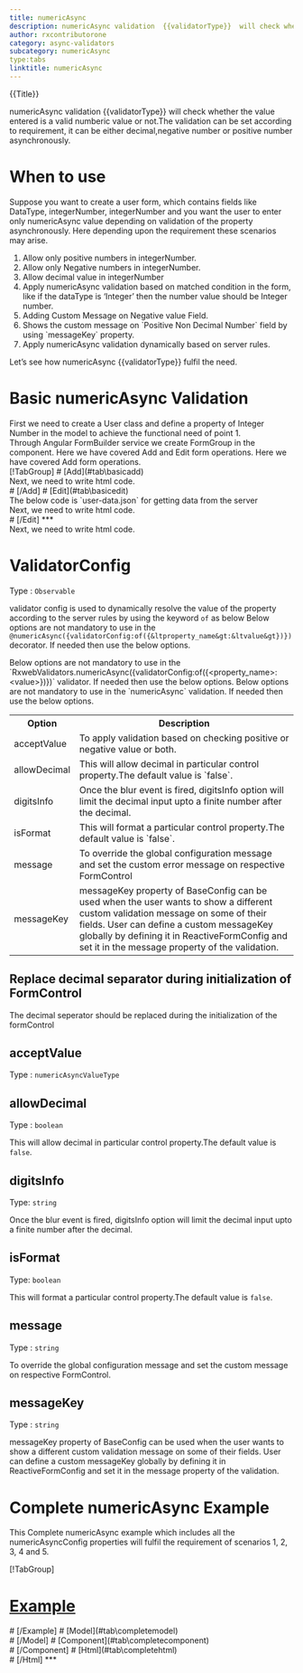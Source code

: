 ```yaml
---
title: numericAsync
description: numericAsync validation  {{validatorType}}  will check whether the value entered is a valid numberic value or not.The validation can be set according to requirement, it can be either decimal,negative number or positive number.
author: rxcontributorone
category: async-validators
subcategory: numericAsync
type:tabs
linktitle: numericAsync
---
```


<div class="title-bar top_title"><p>{{Title}}</p></div> <div class="title-bar"><p>numericAsync validation  {{validatorType}}  will check whether the value entered is a valid numberic value or not.The validation can be set according to requirement, it can be either decimal,negative number or positive number asynchronously.</p></div>

# When to use
Suppose you want to create a user form, which contains fields like DataType, integerNumber, integerNumber and you want the user to enter only numericAsync value depending on validation of the property asynchronously. Here depending upon the requirement these scenarios may arise.
<ol class='showHideElement'>
<li>Allow only positive numbers in integerNumber.</li>
<li>Allow only Negative numbers in integerNumber.</li>
<li>Allow decimal value in integerNumber  </li>
<li>Apply numericAsync validation based on matched condition in the form, like if the dataType  is ‘Integer’ then the number value should be Integer number.</li>
<li>Adding Custom Message on Negative value Field.</li>
<li>Shows the custom message on `Positive Non Decimal Number` field by using `messageKey` property.</li>
<data-scope scope="['decorator','validator']">
<li>Apply numericAsync validation dynamically based on server rules.</li>
</data-scope>
</ol>
Let’s see how numericAsync {{validatorType}} fulfil the need.

# Basic numericAsync Validation

<data-scope scope="['decorator','template-driven-directives','template-driven-decorators']">
First we need to create a User class and define a property of Integer Number in the model to achieve the functional need of point 1.
<div component="app-code" key="numericAsync-add-model"></div> 
</data-scope>
Through Angular FormBuilder service we create FormGroup in the component.
<data-scope scope="['decorator']">
Here we have covered Add and Edit form operations. 
</data-scope>

<data-scope scope="['validator','template-driven-directives','template-driven-decorators']">
Here we have covered Add form operations. 
</data-scope> 

<data-scope scope="['decorator']">
<div component="app-tabs" key="basic-operations"></div>
[!TabGroup]
# [Add](#tab\basicadd)
<div component="app-code" key="numericAsync-add-component"></div> 
Next, we need to write html code.
<div component="app-code" key="numericAsync-add-html"></div> 
<div component="app-example-runner" ref-component="app-numericAsync-add"></div>
# [/Add]
# [Edit](#tab\basicedit)
<div component="app-code" key="numericAsync-edit-component"></div> 
The below code is `user-data.json` for getting data from the server
<div component="app-code" key="numericAsync-edit-json"></div> 
Next, we need to write html code.
<div component="app-code" key="numericAsync-edit-html"></div> 
<div component="app-example-runner" ref-component="app-numericAsync-edit"></div>
# [/Edit]
***
</data-scope>

<data-scope scope="['validator','template-driven-directives','template-driven-decorators']">
<div component="app-code" key="numericAsync-add-component"></div> 
Next, we need to write html code.
<div component="app-code" key="numericAsync-add-html"></div> 
<div component="app-example-runner" ref-component="app-numericAsync-add"></div>
</data-scope>

# ValidatorConfig
Type : `Observable`

validator config is used to dynamically resolve the value of the property according to the server rules by using the keyword `of` as below 
<data-scope scope="['decorator']">
Below options are not mandatory to use in the `@numericAsync({validatorConfig:of({&ltproperty_name&gt:&ltvalue&gt})})` decorator. If needed then use the below options.
</data-scope>

<data-scope scope="['validator']">
Below options are not mandatory to use in the `RxwebValidators.numericAsync({validatorConfig:of({&ltproperty_name&gt:&ltvalue&gt})})` validator. If needed then use the below options.
</data-scope>

<data-scope scope="['template-driven-directives','template-driven-decorators']">
Below options are not mandatory to use in the `numericAsync` validation. If needed then use the below options.
</data-scope>

<table class="table table-bordered table-striped showHideElement">
<tr><th>Option</th><th>Description</th></tr>
<tr><td><a (click)='scrollTo("#acceptValue")' title="acceptValue">acceptValue</a></td><td> To apply validation based on checking positive or negative value or both. </td></tr>
<tr><td><a   (click)='scrollTo("#allowDecimal")' title="allowDecimal">allowDecimal</a></td><td>This will allow decimal in particular control property.The default value is `false`.</td></tr>
<tr><td><a (click)='scrollTo("#digitsInfo")' title="digitsInfo">digitsInfo</a></td><td> Once the blur event is fired, digitsInfo option will limit the decimal input upto a finite number after the decimal. </td></tr>
<tr><td><a (click)='scrollTo("#isFormat")' title="isFormat">isFormat</a></td><td> This will format a particular control property.The default value is `false`. </td></tr>
<tr><td><a  (click)='scrollTo("#message")' title="message">message</a></td><td>To override the global configuration message and set the custom error message on respective FormControl</td></tr>
<tr><td><a (click)='scrollTo("#messageKey")' title="messageKey">messageKey</a></td><td>messageKey property of BaseConfig can be used when the user wants to show a different custom validation message on some of their fields. User can define a custom messageKey globally by defining it in ReactiveFormConfig and set it in the message property of the validation.</td></tr>
</table>


<data-scope scope="['decorator']">

## Replace decimal separator during initialization of FormControl
The decimal seperator should be replaced during the initialization of the formControl

<div component="app-code" key="numericAsync-decimalSeperatorExample-model"></div> 
<div component="app-example-runner" ref-component="app-numericAsync-decimalSeperator" title="numericAsync {{validatorType}} with decimalSeperator" key="app-numericAsync-decimalSeperator"></div>

</data-scope>

## acceptValue 
Type :  `numericAsyncValueType` 

<div component="app-code" key="numericAsync-acceptValueExample-model"></div> 
<div component="app-example-runner" ref-component="app-numericAsync-acceptValue" title="numericAsync {{validatorType}} with acceptValue" key="acceptValue"></div>

## allowDecimal 
Type :  `boolean` 

This will allow decimal in particular control property.The default value is `false`.

<div component="app-code" key="numericAsync-allowDecimalExample-model"></div> 
<div component="app-example-runner" ref-component="app-numericAsync-allowDecimal" title="numericAsync {{validatorType}} with allowDecimal" key="allowDecimal"></div>


## digitsInfo
Type: `string`

Once the blur event is fired, digitsInfo option will limit the decimal input upto a finite number after the decimal.

<div component="app-code" key="numericAsync-digitsInfoExample-model"></div> 
<div component="app-example-runner" ref-component="app-numericAsync-digitsInfo" title="numericAsync {{validatorType}} with digitsInfo" key="digitsInfo"></div>

## isFormat
Type: `boolean`

This will format a particular control property.The default value is `false`.

<div component="app-code" key="numericAsync-isFormatExample-model"></div> 
<div component="app-example-runner" ref-component="app-numericAsync-isFormat" title="numericAsync {{validatorType}} with isFormat" key="isFormat"></div>

## message 
Type :  `string` 

To override the global configuration message and set the custom message on respective FormControl.

<div component="app-code" key="numericAsync-messageExample-model"></div> 
<div component="app-example-runner" ref-component="app-numericAsync-message" title="numericAsync {{validatorType}} with message" key="message"></div>

## messageKey
Type : `string`

messageKey property of BaseConfig can be used when the user wants to show a different custom validation message on some of their fields. User can define a custom messageKey globally by defining it in ReactiveFormConfig and set it in the message property of the validation.

<div component="app-code" key="numericAsync-messageKeyExample-model"></div> 
<div component="app-example-runner" ref-component="app-numericAsync-messageKey" title="numericAsync {{validatorType}} with messageKey" key="messageKey"></div>

# Complete numericAsync Example

This Complete numericAsync example which includes all the numericAsyncConfig properties will fulfil the requirement of scenarios 1, 2, 3, 4 and 5.

<div component="app-tabs" key="complete"></div>

[!TabGroup]
# [Example](#tab\completeexample)
<div component="app-example-runner" ref-component="app-numericAsync-complete"></div>
# [/Example]
<data-scope scope="['decorator','template-driven-directives','template-driven-decorators']">
# [Model](#tab\completemodel)
<div component="app-code" key="numericAsync-complete-model"></div> 
# [/Model]
</data-scope>
# [Component](#tab\completecomponent)
<div component="app-code" key="numericAsync-complete-component"></div> 
# [/Component]
# [Html](#tab\completehtml)
<div component="app-code" key="numericAsync-complete-html"></div> 
# [/Html]
***


